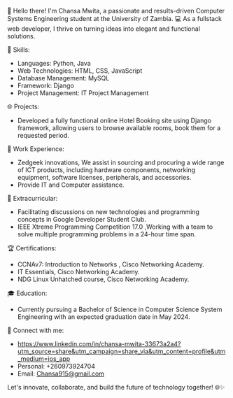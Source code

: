 👋 Hello there! I'm Chansa Mwita, a passionate and results-driven Computer Systems Engineering student at the University of Zambia. 💻 As a fullstack web developer, I thrive on turning ideas into elegant and functional solutions.

🚀 Skills:
- Languages: Python, Java
- Web Technologies: HTML, CSS, JavaScript
- Database Management: MySQL
- Framework: Django
- Project Management: IT Project Management

🌐 Projects:
- Developed a fully functional online Hotel Booking site using Django framework, allowing users to browse available rooms, book them for a requested period.

🤝 Work Experience:
- Zedgeek innovations, We assist in sourcing and procuring a wide range of ICT products, including hardware components, networking equipment, software licenses, peripherals, and accessories.
- Provide IT and Computer assistance.

🚀 Extracurricular:
- Facilitating discussions on new technologies and programming concepts in Google Developer Student Club.
- IEEE Xtreme Programming Competition 17.0 ,Working with a team to solve multiple programming problems in a 24-hour time span.

🏆 Certifications:
- CCNAv7: Introduction to Networks , Cisco Networking Academy.
- IT Essentials, Cisco Networking Academy.
- NDG Linux Unhatched course, Cisco Networking Academy.


🎓 Education:
- Currently pursuing a Bachelor of Science in Computer Science System Engineering with an expected graduation date in May 2024.

🔗 Connect with me:
- https://www.linkedin.com/in/chansa-mwita-33673a2a4?utm_source=share&utm_campaign=share_via&utm_content=profile&utm_medium=ios_app
- Personal: +260973924704
- Email: Chansa915@gmail.com

Let's innovate, collaborate, and build the future of technology together! 🌐✨

